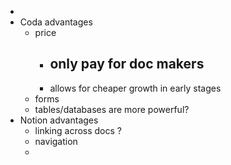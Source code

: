 -
- Coda advantages
	- price
		- only pay for doc makers
			-
		- allows for cheaper growth in early stages
	- forms
	- tables/databases are more powerful?
- Notion advantages
	- linking across docs ?
	- navigation
	-